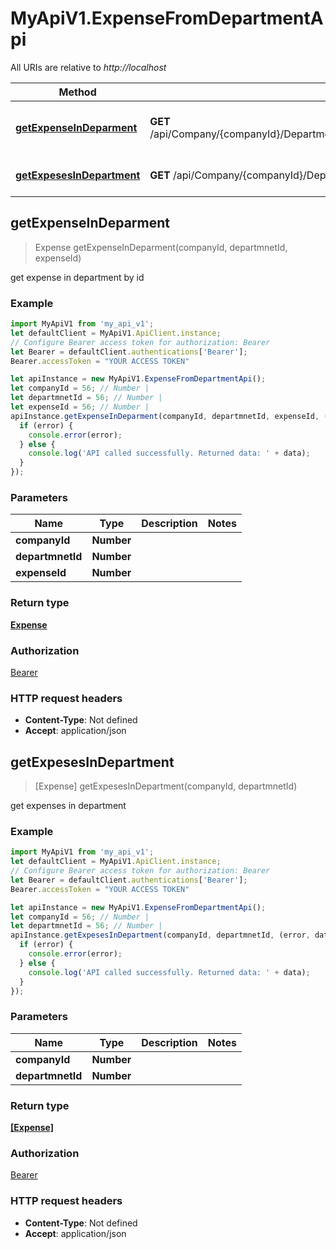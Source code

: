 # MyApiV1.ExpenseFromDepartmentApi

All URIs are relative to *http://localhost*

Method | HTTP request | Description
------------- | ------------- | -------------
[**getExpenseInDeparment**](ExpenseFromDepartmentApi.md#getExpenseInDeparment) | **GET** /api/Company/{companyId}/Department/{departmnetId}/ExpenseFromDepartment/{expenseId} | get expense in department by id
[**getExpesesInDepartment**](ExpenseFromDepartmentApi.md#getExpesesInDepartment) | **GET** /api/Company/{companyId}/Department/{departmnetId}/ExpenseFromDepartment | get expenses in department



## getExpenseInDeparment

> Expense getExpenseInDeparment(companyId, departmnetId, expenseId)

get expense in department by id

### Example

```javascript
import MyApiV1 from 'my_api_v1';
let defaultClient = MyApiV1.ApiClient.instance;
// Configure Bearer access token for authorization: Bearer
let Bearer = defaultClient.authentications['Bearer'];
Bearer.accessToken = "YOUR ACCESS TOKEN"

let apiInstance = new MyApiV1.ExpenseFromDepartmentApi();
let companyId = 56; // Number | 
let departmnetId = 56; // Number | 
let expenseId = 56; // Number | 
apiInstance.getExpenseInDeparment(companyId, departmnetId, expenseId, (error, data, response) => {
  if (error) {
    console.error(error);
  } else {
    console.log('API called successfully. Returned data: ' + data);
  }
});
```

### Parameters


Name | Type | Description  | Notes
------------- | ------------- | ------------- | -------------
 **companyId** | **Number**|  | 
 **departmnetId** | **Number**|  | 
 **expenseId** | **Number**|  | 

### Return type

[**Expense**](Expense.md)

### Authorization

[Bearer](../README.md#Bearer)

### HTTP request headers

- **Content-Type**: Not defined
- **Accept**: application/json


## getExpesesInDepartment

> [Expense] getExpesesInDepartment(companyId, departmnetId)

get expenses in department

### Example

```javascript
import MyApiV1 from 'my_api_v1';
let defaultClient = MyApiV1.ApiClient.instance;
// Configure Bearer access token for authorization: Bearer
let Bearer = defaultClient.authentications['Bearer'];
Bearer.accessToken = "YOUR ACCESS TOKEN"

let apiInstance = new MyApiV1.ExpenseFromDepartmentApi();
let companyId = 56; // Number | 
let departmnetId = 56; // Number | 
apiInstance.getExpesesInDepartment(companyId, departmnetId, (error, data, response) => {
  if (error) {
    console.error(error);
  } else {
    console.log('API called successfully. Returned data: ' + data);
  }
});
```

### Parameters


Name | Type | Description  | Notes
------------- | ------------- | ------------- | -------------
 **companyId** | **Number**|  | 
 **departmnetId** | **Number**|  | 

### Return type

[**[Expense]**](Expense.md)

### Authorization

[Bearer](../README.md#Bearer)

### HTTP request headers

- **Content-Type**: Not defined
- **Accept**: application/json


